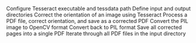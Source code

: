 Configure Tesseract executable and tessdata path
Define input and output directories
Correct the orientation of an image using Tesseract
Process a PDF file, correct orientation, and save as a corrected PDF
Convert the PIL image to OpenCV format
Convert back to PIL format
Save all corrected pages into a single PDF
Iterate through all PDF files in the input directory
